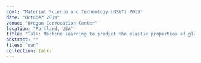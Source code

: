 ```yaml
---
conf: "Material Science and Technology (MS&T) 2019"
date: "October 2019"
venue: "Oregon Convocation Center"
location: "Portland, USA"
title: "Talk: Machine learning to predict the elastic properties of glasses"
abstract: ""
files: "nan"
collection: talks
---
```


<!--  -->

